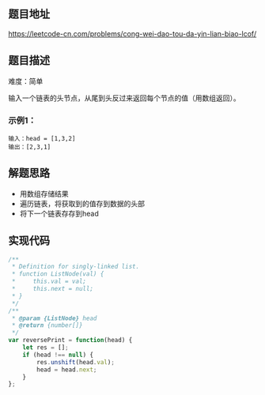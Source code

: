 ## 题目地址

https://leetcode-cn.com/problems/cong-wei-dao-tou-da-yin-lian-biao-lcof/

## 题目描述

难度：简单

输入一个链表的头节点，从尾到头反过来返回每个节点的值（用数组返回）。

### 示例1：

```
输入：head = [1,3,2]
输出：[2,3,1]
```

## 解题思路

- 用数组存储结果
- 遍历链表，将获取到的值存到数据的头部
- 将下一个链表存存到head

## 实现代码


```js
/**
 * Definition for singly-linked list.
 * function ListNode(val) {
 *     this.val = val;
 *     this.next = null;
 * }
 */
/**
 * @param {ListNode} head
 * @return {number[]}
 */
var reversePrint = function(head) {
    let res = [];
    if (head !== null) {
        res.unshift(head.val);
        head = head.next;
    }
};
```

